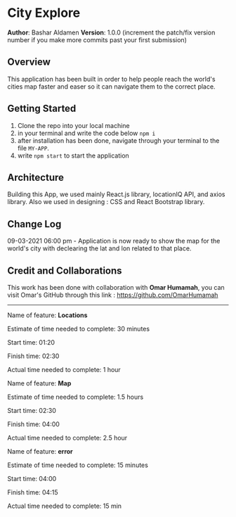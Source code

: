 # City Explore

**Author**: Bashar Aldamen
**Version**: 1.0.0 (increment the patch/fix version number if you make more commits past your first submission)

## Overview
This application has been built in order to help people reach the world's cities map faster and easer so it can navigate them to the correct place.

## Getting Started
1. Clone the repo into your local machine
2. in your terminal and write the code below
    `npm i`
3. after installation has been done, navigate through your terminal to the file `MY-APP`.
4. write `npm start` to start the application

## Architecture

Building this App, we used mainly React.js library, locationIQ API, and axios library. Also we used in designing : CSS and React Bootstrap library.

## Change Log
09-03-2021 06:00 pm - Application is now ready to show the map for the world's city with declearing the lat and lon related to that place.

## Credit and Collaborations

This work has been done with collaboration with **Omar Humamah**, you can visit Omar's GitHub through this link : https://github.com/OmarHumamah

---

Name of feature: **Locations**

Estimate of time needed to complete: 30 minutes 

Start time: 01:20

Finish time: 02:30

Actual time needed to complete: 1 hour



Name of feature: **Map**

Estimate of time needed to complete: 1.5 hours 

Start time: 02:30

Finish time: 04:00

Actual time needed to complete: 2.5 hour


Name of feature: **error**

Estimate of time needed to complete: 15 minutes 

Start time: 04:00

Finish time: 04:15

Actual time needed to complete: 15 min
